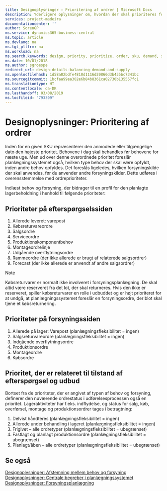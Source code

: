 ```yaml
---
title: Designoplysninger – Prioritering af ordrer | Microsoft Docs
description: Yderligere oplysninger om, hvordan der skal prioriteres for at opfylde både behov og forsyningskrav.
services: project-madeira
documentationcenter: ''
author: SorenGP
ms.service: dynamics365-business-central
ms.topic: article
ms.devlang: na
ms.tgt_pltfrm: na
ms.workload: na
ms.search.keywords: design, priority, prioritize, order, sku, demand, supply
ms.date: 10/01/2018
ms.author: sgroespe
redirect_url: design-details-balancing-demand-and-supply
ms.openlocfilehash: 1d58a02bdfe4810d1116d20866d3b435bc7341bc
ms.sourcegitcommit: 1bcfaa99ea302e6b84b8361ca02730b135557fc1
ms.translationtype: HT
ms.contentlocale: da-DK
ms.lasthandoff: 03/08/2019
ms.locfileid: "793399"
---
```

# <a name="design-details-prioritizing-orders"></a>Designoplysninger: Prioritering af ordrer
Inden for en given SKU repræsenterer den anmodede eller tilgængelige dato den højeste prioritet. Behovene i dag skal behandles før behovene for næste uge. Men ud over denne overordnede prioritet foreslår planlægningssystemet også, hvilken type behov der skal være opfyldt, inden andre behov opfyldes. Det foreslås ligeledes, hvilken forsyningskilde der skal anvendes, før du anvender andre forsyningskilder. Dette udføres i overensstemmelse med ordreprioriteter.  

Indlæst behov og forsyning, der bidrager til en profil for den planlagte lagerbeholdning i henhold til følgende prioriteter:  

## <a name="priorities-on-the-demand-side"></a>Prioriteter på efterspørgselssiden  
1. Allerede leveret: varepost  
2. Købsreturvareordre  
3. Salgsordre  
4. Serviceordre  
5. Produktionskomponentbehov  
6. Montageordrelinje  
7. Udgående overflytningsordre  
8. Rammeordre (der ikke allerede er brugt af relaterede salgsordrer)  
9. Forecast (der ikke allerede er anvendt af andre salgsordrer)  

> [!NOTE]  
>  Købsreturvarer er normalt ikke involveret i forsyningsplanlægning. De skal altid være reserveret fra det lot, der skal returneres. Hvis den ikke er reserveret, spiller købsreturvarer en rolle i udbuddet og er højt prioriteret for at undgå, at planlægningssystemet foreslår en forsyningsordre, der blot skal tjene et købsreturnering.  

## <a name="priorities-on-the-supply-side"></a>Prioriteter på forsyningssiden  
1. Allerede på lager: Varepost (planlægningsfleksibilitet = ingen)  
2. Salgsreturvareordre (planlægningsfleksibilitet = ingen)  
3. Indgående overflytningsordre  
4. Produktionsordre  
5. Montageordre  
6. Købsordre  

## <a name="priority-related-to-the-state-of-demand-and-supply"></a>Prioritet, der er relateret til tilstand af efterspørgsel og udbud  
Bortset fra de prioriteter, der er angivet af typen af behov og forsyning, definerer den nuværende ordrestatus i udførelsesprocessen også en prioritet. Lageraktiviteter har f.eks. indflydelse, og status for salg, køb, overførsel, montage og produktionsordrer tages i betragtning:  

1. Delvist håndteres (planlægningsfleksibilitet = ingen)  
2. Allerede under behandling i lageret (planlægningsfleksibilitet = ingen)  
3. Frigivet – alle ordretyper (planlægningsfleksibilitet = ubegrænset)  
4. Fastlagt og planlagt produktionsordre (planlægningsfleksibilitet = ubegrænset)  
5. Planlagt/åben – alle ordretyper (planlægningsfleksibilitet = ubegrænset)  

## <a name="see-also"></a>Se også  
[Designoplysninger: Afstemning mellem behov og forsyning](design-details-balancing-demand-and-supply.md)   
[Designoplysninger: Centrale begreber i planlægningssystemet](design-details-central-concepts-of-the-planning-system.md)   
[Designoplysninger: Forsyningsplanlægning](design-details-supply-planning.md)
